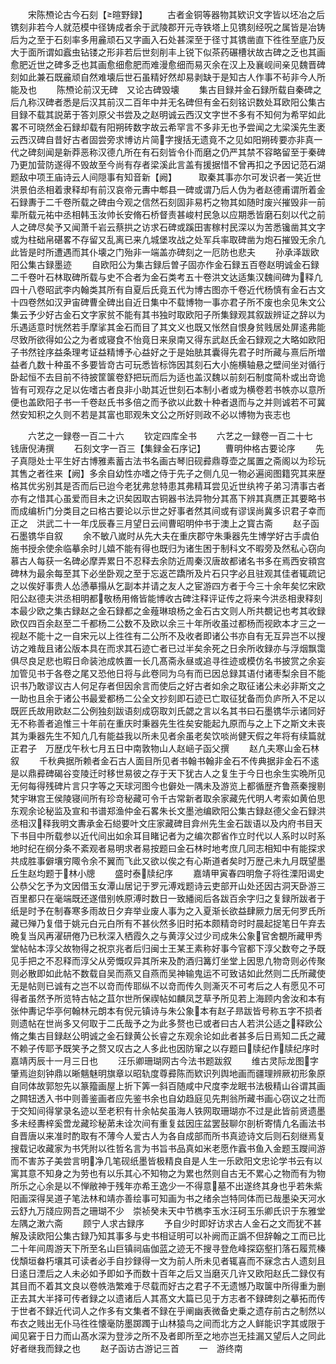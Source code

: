 <!-- { "loadSidebar": true } -->
　　宋陈槱论古今石刻【暄野録】
　　古者金铜等器物其欵识文字皆以坯冶之后镌刻非若今人就范模中径铸成者余于武陵郡开元寺铁塔上见镌刻经呪之属皆是冶铸后为之至于石刻率多用麄顽石又字画入石处甚深至于径寸其镌凿直下徃徃至底乃反大于面所谓如蠧虫钻镂之形非若后世刻削丰上锐下似茶药碾槽状故古碑之乏也其画愈肥近世之碑多乏也其画愈细愈肥而难漫愈细而易灭余在汉上及襄岘间亲见魏晋碑刻如此兼石既麄顽自然难壊后世石虽精好然却易剥缺于是知古人作事不茍非今人所能及也
　　陈槱论前汉无碑　又论古碑毁壊
　　集古目録并金石録所载自秦碑之后凢称汉碑者悉是后汉其前汉二百年中并无名碑但有金石刻铭识数处耳欧阳公集古目録不载其説苐于答刘原父书尝及之赵明诚云西汉文字世不多有不知何为希罕如此畧不可晓然金石録却载有阳朔砖数字故云希罕言不多非无也予尝闻之尢梁溪先生袤云西汉碑自昔好古者固尝旁求博访片简字搜括无遗竟不之见如阳朔砖要亦非真一代之碑刻闻是新莽恶称汉德凢所在有石刻皆令仆而磨之仍严其禁不容略留至于秦碑乃更加营防遂得不毁故至今尚有存者梁溪此言盖有援据惜不曾再扣之予因记范石湖题敌中项王庙诗云人间隠事有知音新【阙】　　　取秦其事亦尔可发识者一笑近世洪景伯丞相着隶释却有前汉哀帝元夀中郫县一碑或谓乃后人伪为者赵德甫谓所着金石録夀于二千卷所载之碑由今观之信然石刻固非易朽之物其如随时废兴摧毁非一前辈所载元祐中丞相韩玉汝帅长安脩石桥督责甚峻村民急以应期悉皆磨石刻以代之前人之碑尽矣予又闻萧千岩云蔡拱之访求石碑或蹊田害稼村民深以为苦悉镵凿其文字或为柱础帛碪畧不存留又乱离已来凢城堡攻战之处军兵率取碑凿为炮石摧毁无余凢此皆是时所遭遇而其仆壊之门殆非一端盖亦碑刻之一厄防也悲夫
　　孙承泽跋欧阳公集古録墨迹
　　自欧阳公为集古録后曽子固亦作金石録五百卷赵明诚金石録二千卷叶石林取碑所载与史不合者为金石类考五十卷洪文达适集汉魏间碑为释凢四十八卷昭武李内翰类其所有自夏后氏竟五代为博古图亦千卷近代杨慎有金石古文十四卷然如汉尹宙碑曹全碑出自近日集中不载博物一事亦君子所不废也余见朱文公集云予少好古金石文字家贫不能有其书独时取欧阳子所集録观其叙跋辨证之辞以为乐遇适意时恍然若手摩挲其金石而目了其文义也既又怅然自恨身贫贱居处屏逺弗能尽致所欲得如公之为者或寝食不怡竟日来泉南又得东武赵氏金石録观之大略如欧阳子书然铨序益条理考证益精博予心益好之于是始胠其囊得先君子时所藏与熹后所増益者凢数十种虽不多要皆竒古可玩悉皆标饰因其刻石大小施横轴悬之壁间坐对循行卧起恒不去目前不待披筐箧卷舒把玩而后为适也盖汉魏以前刻石制度简朴或出竒诡皆有可观存之足以佐嗜古者良非小助其近世刻石本制小者或为横卷若书帙亦以意所便也盖欧阳子书一千卷赵氏书多倍之而予欲以此数十种者退而与之并则诚若不可冀然安知积之久则不若是其富也耶观朱文公之所好则政不必以博物为丧志也

　　六艺之一録卷一百二十六
　　钦定四库全书
　　六艺之一録卷一百二十七　　钱唐倪涛撰
　　石刻文字一百三【集録金石序记】
　　曹明仲格古要论序
　　先子真隠处士平生好古博雅素蓄古法书名画古琴旧砚彛鼎尊壶之属置之斋阁以为珍玩其售之者徃来【阙】多余自幼性亦嗜之侍于先子之侧凢见一物必遍阅图籍究其来歴格其优劣别其是否而后已迨今老犹弗怠特患其弗精耳尝见近世纨袴子弟习清事古者亦有之惜其心虽爱而目未之识矣因取古铜器书法异物分其髙下辨其真赝正其要略书而成编析门分类目之曰格古要论以示世之好事者然其间或有谬误尚冀多识君子幸而正之　洪武二十一年戊辰春三月望日云间曹昭明仲书于澳上之寳古斋
　　赵子函石墨镌华自叙
　　余不敏八嵗时从先大夫在重庆郡守朱秉器先生博学好古手虞伯施书授余使余临摹余时儿嬉不能有得也既归为诸生困于制科文不暇旁及然私心窃向慕古人每获一名碑必摩弄累日不忍释去余防近周秦汉唐故都诸名书多在焉西安頖宫碑林为最余每至其下必坐卧观之至于忘返芒蹻所及片石只字必且驻观其佳者辄疏记之以俟好事贵人怂慂摹搨从乞副本并请之友人之宦游四方者于今三十余年矣忆宋欧阳公赵德夫洪丞相明都敬杨用脩皆能博收古碑注释评证传之将来今洪丞相隶释刻本最少欧之集古録赵之金石録都之金薤琳琅杨之金石古文则人所共覩记也考其收録欧仅四百余赵至二千都杨二公数不及欧以余三十年所收虽过都杨而视欧本才三之一视赵不能十之一自宋元以上徃徃有二公所不及收者即诸公书亦自有无互异岂不以搜访之难哉且诸公版本具在而求其石迹亡者已过半矣余死之日余所收録亦与浮烟飘霭俱尽良足悲也暇日命装池成帙置一长几髙斋永昼或追寻徃迹或模仿名书披赏之余妄加管见书于各卷之尾又恐他日将与此卷同为乌有而已因总録其语付诸枣梨余目不能识书乃敢谬议古人何足存者但因余言而使后之好古者如余之取征诸公未必非斯文之一助也且余于诸公书最爱都杨二公全文抄刻即石迹已亡取征犹备而负庐所入不足以既匠氏故用欧赵二公例独刻跋语刻成窃取刘氏勰之言以名其书曰石墨镌华示诸同好无不称善者追惟三十年前在重庆时秉器先生徃矣安能起九原而与之上下之斯文未丧其为秉器先生不知凢几有能益我以所未见者余虽老矣饮啖尚健天假之年将有续篇就正君子　万歴戊午秋七月五日中南敦物山人赵崡子函父撰
　　赵凢夫寒山金石林叙
　　千秋典据所赖者金石古人面目所见者书翰书翰非金石不传典据非金石不逺是以鼎彛碑碣谷变陵迁时移世易彼之存于天下犹古人之复生于今日也余生实晩所见无何每得残碑片言只字等之天球河图今也僻处一隅未及游览上都循歴齐鲁燕秦搜剔梵宇琳宫王侯陵寝间所有珍竒秘藏可令千古常新者取余家藏先代明人考索如黄伯思东观余论秘监及宣和书谱郑渔仲金石畧朱长文墨池编欧阳公集古録赵德父金石録洪丞相汉释我明文夀承金石縂要叶文庄家藏碑目弇州先生金石跋语以及内府书目天下书目中所载参以近代间出如余耳目睹记者为之编次郡省作立时代以人系时以时系地时纪在纲分条不紊观者易明求者易按题曰金石林时地考庶几同志相知中有能探求共成胜事僻壤穷陬令余不翼而飞此又欲以俟之有心斯道者矣时万歴己未九月既望墨丘生赵均题于林小牕
　　盛时泰牍纪序
　　嘉靖甲寅春四明詹子将徃溧阳谒史公恭父乞予为文因借玉女潭山居记于罗元溥戏题诗云吏部开山处还因古洞天卧游三百里都只在毫端既还遂借别帙原溥时数日一致繙阅后各跋百余字归之复録所跋者于纸是时予在制春寒多雨故日夕弃举业废人事为之入夏渐长欲益肆厥力居无何罗氏所藏已殚乃复借于姚元白元白所有不甚伙然多旧时拓本颇精竒时时晨起捉笔日午弃去晩复当风再濯研倦乃已秋深入栖霞久之与黄淳父过少司成朱公象官舍覩所藏甲秀堂帖帖本淳父故物得之祝京兆者后归闽士王某王素称好事今官都下淳父数夸之予既见手把之不忍释而淳父从旁慨叹异其所来及酌酒归篝灯坐堂上因思凢物竒则必传聚则必散即如此帖不数载自吴而燕又自燕而吴神输鬼运不可致诘如此然则二氏所藏使无是帖则已诚有之岂不以竒而传耶纵不以竒而传久则澌灭不可考后之人有愿见不可得者虽然予所览特古帖之苴尔世所保禊帖如麟凤芝草予所见若上海顾内舍汝和本有张仲夀记华亭何翰林元朗本有倪元镇诗与朱公象本有赵子昻跋皆号称五字不损者则遗帖在世尚多又何取于二氏哉予之为此多赘也已或者曰古人若洪公适之释欧公脩之集古目録赵公明诚之金石録黄公长睿之东观余论如此者甚多后日焉知二氏之藏不赖子传耶予既笑予之赘又叹古之人多此也因防窜之以存题曰牍纪作牍纪序时嘉靖丙辰十一月三日也
　　汪乐卿珊瑚网古今法书题跋叙
　　维古灵际龙图字肇焉迨刻钟鼎以晰魑魅明旗章以昭轨度尊彛陈而欵识列舆地画而疆理辨厥初形象原自同体故郭恕先以篆籀画屋上折下筭一斜百随咸中尺度李龙眠书法极精山谷谓其画之闗钮透入书中则善鉴画者应先鉴书余也自幼趋庭见先荆翁所藏书画心窃议之壮而于交知间得掌录名迹以至老积有卄余帖矣虽海人铁网取珊瑚亦不过是此皆前贤遗墨多未经夀梓奚啻龙藏珍秘苐未诠次间有重复兹因庄盆罢鼔聊尔剖析寄情凢名画法书自晋唐以来准时酌取有不薄今人爱古人为各自成部而所书真迹诗文后则石刻继焉复搜载记收藏家为书凭附以徃哲名言为书旨书品真如米老愿作蠧书鱼入金题玉躞间游而不害苏子美尝言明净几笔砚纸墨皆极精良自是人生一乐欧阳文忠论学书云有以寓其意不知身之为劳也有以乐其心不知物之为累也然则自古无不累心之物而有为物所乐之心余是以不惮敝神于残年亦希王逸少一不得意墓不出遂终其身也乎若朱紫阳画深得吴道子笔法林和靖亦善绘事可知画为书之绪余岂特同体而已哉墨染天河水云舒九万牋应网吾之珊瑚不少　崇祯癸未天中节檇李玉水汪砢玉乐卿氏识于东雅堂左隅之潄六斋
　　顾宁人求古録序
　　予自少时即好访求古人金石之文而犹不甚解及读欧阳公集古録乃知其事多与史书相证明可以补阙而正譌不但辞翰之工而已比二十年间周游天下所至名山巨镇祠庙伽蓝之迹无不搜寻登危峰探窈壑扪落石履荒榛伐頽垣畚朽壤其可读者必手自抄録得一文为前人所未见者辄喜而不寐念古人遗刻且日逺日湮后之人未必如予即如予而数十百年之后又当磨灭几许又欧阳赵氏二録仅有其目而不着其文良以卷帙浩繁难于尽载而好古之君子不无遗憾乃取箧中所得重为删正去其大半择可传者録之以遗诸后人其髙文大篇已见于方志者不録碑刻之摹拓而传于世者不録近代词人之作多有文集者不録在乎阐幽表微备史乗之遗存前古之制然以布衣之贱出无仆马徃徃懐毫防墨踯躅于山林猿鸟之间而北方之人鲜能识字其或限于闻见窘于日力而山髙水深为登涉之所不及者即所至之地亦岂无挂漏又望后人之同此好者继我而録之也
　　赵子函访古游记三首
　　一　游终南
